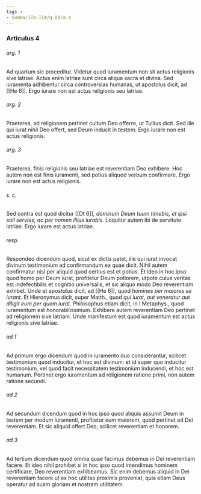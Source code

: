 ```yaml
---
tags : 
- Summa/IIa-IIæ/q.89/a.4
---
```


### Articulus 4

###### arg. 1
Ad quartum sic proceditur. Videtur quod iuramentum non sit actus religionis sive latriae. Actus enim latriae sunt circa aliqua sacra et divina. Sed iuramenta adhibentur circa controversias humanas, ut apostolus dicit, ad [[He 6]]. Ergo iurare non est actus religionis seu latriae.

###### arg. 2
Praeterea, ad religionem pertinet cultum Deo offerre, ut Tullius dicit. Sed ille qui iurat nihil Deo offert, sed Deum inducit in testem. Ergo iurare non est actus religionis.

###### arg. 3
Praeterea, finis religionis seu latriae est reverentiam Deo exhibere. Hoc autem non est finis iuramenti, sed potius aliquod verbum confirmare. Ergo iurare non est actus religionis.

###### s. c.
Sed contra est quod dicitur [[Dt 6]], *dominum Deum tuum timebis, et ipsi soli servies, ac per nomen illius iurabis*. Loquitur autem ibi de servitute latriae. Ergo iurare est actus latriae.

###### resp.
Respondeo dicendum quod, sicut ex dictis patet, ille qui iurat invocat divinum testimonium ad confirmandum ea quae dicit. Nihil autem confirmatur nisi per aliquid quod certius est et potius. Et ideo in hoc ipso quod homo per Deum iurat, profitetur Deum potiorem, utpote cuius veritas est indefectibilis et cognitio universalis, et sic aliquo modo Deo reverentiam exhibet. Unde et apostolus dicit, ad [[He 6]], quod *homines per maiores se iurant*. Et Hieronymus dicit, super Matth., quod *qui iurat, aut veneratur aut diligit eum per quem iurat*. Philosophus etiam dicit, in I Metaphys., quod iuramentum est honorabilissimum. Exhibere autem reverentiam Deo pertinet ad religionem sive latriam. Unde manifestum est quod iuramentum est actus religionis sive latriae.

###### ad 1
Ad primum ergo dicendum quod in iuramento duo considerantur, scilicet testimonium quod inducitur, et hoc est divinum; et id super quo inducitur testimonium, vel quod facit necessitatem testimonium inducendi, et hoc est humanum. Pertinet ergo iuramentum ad religionem ratione primi, non autem ratione secundi.

###### ad 2
Ad secundum dicendum quod in hoc ipso quod aliquis assumit Deum in testem per modum iuramenti, profitetur eum maiorem, quod pertinet ad Dei reverentiam. Et sic aliquid offert Deo, scilicet reverentiam et honorem.

###### ad 3
Ad tertium dicendum quod omnia quae facimus debemus in Dei reverentiam facere. Et ideo nihil prohibet si in hoc ipso quod intendimus hominem certificare, Deo reverentiam exhibeamus. Sic enim debemus aliquid in Dei reverentiam facere ut ex hoc utilitas proximis proveniat, quia etiam Deus operatur ad suam gloriam et nostram utilitatem.

